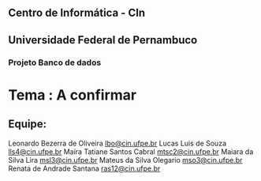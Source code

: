 ## Centro de Informática - CIn
## Universidade Federal de Pernambuco
### Projeto Banco de dados

# Tema : A confirmar

## Equipe: 
Leonardo Bezerra de Oliveira	 lbo@cin.ufpe.br
Lucas Luis de Souza	lls4@cin.ufpe.br
Maíra Tatiane Santos Cabral	mtsc2@cin.ufpe.br
Maiara da Silva Lira	msl3@cin.ufpe.br
Mateus da Silva Olegario	mso3@cin.ufpe.br
Renata de Andrade Santana	ras12@cin.ufpe.br
